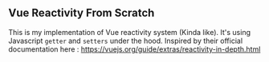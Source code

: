## Vue Reactivity From Scratch

This is my implementation of Vue reactivity system (Kinda like). It's using Javascript `getter` and `setters` under the hood. Inspired by their official documentation here : https://vuejs.org/guide/extras/reactivity-in-depth.html
